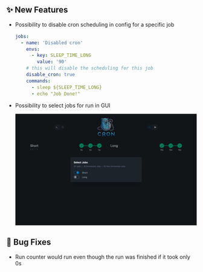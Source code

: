 ## ✨ New Features

- Possibility to disable cron scheduling in config for a specific job

  ```yaml
  jobs:
    - name: 'Disabled cron'
      envs:
        - key: SLEEP_TIME_LONG
          value: '90'
      # this will disable the scheduling for this job
      disable_cron: true
      commands:
        - sleep ${SLEEP_TIME_LONG}
        - echo "Job Done!"
  ```

- Possibility to select jobs for run in GUI

  <img src="screenshots/release/select_job.webp" width="500" />

## 🐛 Bug Fixes

- Run counter would run even though the run was finished if it took only 0s
